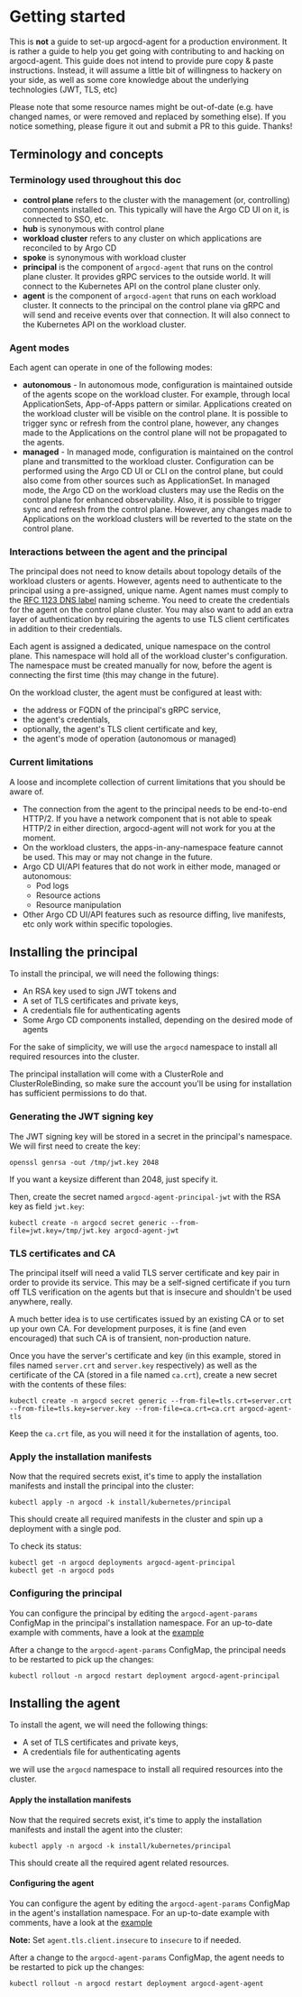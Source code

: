 # Getting started

This is **not** a guide to set-up argocd-agent for a production environment. It is rather a guide to help you get going with contributing to and hacking on argocd-agent. This guide does not intend to provide pure copy & paste instructions. Instead, it will assume a little bit of willingness to hackery on your side, as well as some core knowledge about the underlying technologies (JWT, TLS, etc)

Please note that some resource names might be out-of-date (e.g. have changed names, or were removed and replaced by something else). If you notice something, please figure it out and submit a PR to this guide. Thanks!

## Terminology and concepts

### Terminology used throughout this doc

* **control plane** refers to the cluster with the management (or, controlling) components installed on. This typically will have the Argo CD UI on it, is connected to SSO, etc.
* **hub** is synonymous with control plane
* **workload cluster** refers to any cluster on which applications are reconciled to by Argo CD
* **spoke** is synonymous with workload cluster
* **principal** is the component of `argocd-agent` that runs on the control plane cluster. It provides gRPC services to the outside world. It will connect to the Kubernetes API on the control plane cluster only.
* **agent** is the component of `argocd-agent` that runs on each workload cluster. It connects to the principal on the control plane via gRPC and will send and receive events over that connection. It will also connect to the Kubernetes API on the workload cluster.

### Agent modes

Each agent can operate in one of the following modes:

* **autonomous** - In autonomous mode, configuration is maintained outside of the agents scope on the workload cluster. For example, through local ApplicationSets, App-of-Apps pattern or similar. Applications created on the workload cluster will be visible on the control plane. It is possible to trigger sync or refresh from the control plane, however, any changes made to the Applications on the control plane will not be propagated to the agents.
* **managed** - In managed mode, configuration is maintained on the control plane and transmitted to the workload cluster. Configuration can be performed using the Argo CD UI or CLI on the control plane, but could also come from other sources such as ApplicationSet. In managed mode, the Argo CD on the workload clusters may use the Redis on the control plane for enhanced observability. Also, it is possible to trigger sync and refresh from the control plane. However, any changes made to Applications on the workload clusters will be reverted to the state on the control plane.

### Interactions between the agent and the principal

The principal does not need to know details about topology details of the workload clusters or agents. However, agents need to authenticate to the principal using a pre-assigned, unique name. Agent names must comply to the [RFC 1123 DNS label](https://kubernetes.io/docs/concepts/overview/working-with-objects/names/#dns-label-names) naming scheme. You need to create the credentials for the agent on the control plane cluster. You may also want to add an extra layer of authentication by requiring the agents to use TLS client certificates in addition to their credentials.

Each agent is assigned a dedicated, unique namespace on the control plane. This namespace will hold all of the workload cluster's configuration. The namespace must be created manually for now, before the agent is connecting the first time (this may change in the future).

On the workload cluster, the agent must be configured at least with:

* the address or FQDN of the principal's gRPC service,
* the agent's credentials,
* optionally, the agent's TLS client certificate and key,
* the agent's mode of operation (autonomous or managed)

### Current limitations

A loose and incomplete collection of current limitations that you should be aware of.

* The connection from the agent to the principal needs to be end-to-end HTTP/2. If you have a network component that is not able to speak HTTP/2 in either direction, argocd-agent will not work for you at the moment.
* On the workload clusters, the apps-in-any-namespace feature cannot be used. This may or may not change in the future.
* Argo CD UI/API features that do not work in either mode, managed or autonomous:
  * Pod logs
  * Resource actions
  * Resource manipulation
* Other Argo CD UI/API features such as resource diffing, live manifests, etc only work within specific topologies.

## Installing the principal

To install the principal, we will need the following things:

* An RSA key used to sign JWT tokens and
* A set of TLS certificates and private keys,
* A credentials file for authenticating agents
* Some Argo CD components installed, depending on the desired mode of agents

For the sake of simplicity, we will use the `argocd` namespace to install all required resources into the cluster.

The principal installation will come with a ClusterRole and ClusterRoleBinding, so make sure the account you'll be using for installation has sufficient permissions to do that.

### Generating the JWT signing key

The JWT signing key will be stored in a secret in the principal's namespace. We will first need to create the key:

```
openssl genrsa -out /tmp/jwt.key 2048
```

If you want a keysize different than 2048, just specify it.

Then, create the secret named `argocd-agent-principal-jwt` with the RSA key as field `jwt.key`:

```
kubectl create -n argocd secret generic --from-file=jwt.key=/tmp/jwt.key argocd-agent-jwt
```

### TLS certificates and CA

The principal itself will need a valid TLS server certificate and key pair in order to provide its service. This may be a self-signed certificate if you turn off TLS verification on the agents but that is insecure and shouldn't be used anywhere, really.

A much better idea is to use certificates issued by an existing CA or to set up your own CA. For development purposes, it is fine (and even encouraged) that such CA is of transient, non-production nature.

Once you have the server's certificate and key (in this example, stored in files named `server.crt` and `server.key` respectively) as well as the certificate of the CA (stored in a file named `ca.crt`), create a new secret with the contents of these files:

```
kubectl create -n argocd secret generic --from-file=tls.crt=server.crt --from-file=tls.key=server.key --from-file=ca.crt=ca.crt argocd-agent-tls
```

Keep the `ca.crt` file, as you will need it for the installation of agents, too.

### Apply the installation manifests

Now that the required secrets exist, it's time to apply the installation manifests and install the principal into the cluster:

```
kubectl apply -n argocd -k install/kubernetes/principal
```

This should create all required manifests in the cluster and spin up a deployment with a single pod.

To check its status:

```
kubectl get -n argocd deployments argocd-agent-principal
kubectl get -n argocd pods
```

### Configuring the principal

You can configure the principal by editing the `argocd-agent-params` ConfigMap in the principal's installation namespace. For an up-to-date example with comments, have a look at the
[example](https://github.com/argoproj-labs/argocd-agent/blob/main/install/kubernetes/principal/principal-params-cm.yaml)

After a change to the `argocd-agent-params` ConfigMap, the principal needs to be restarted to pick up the changes:

```
kubectl rollout -n argocd restart deployment argocd-agent-principal
```

## Installing the agent

To install the agent, we will need the following things:

- A set of TLS certificates and private keys, 
- A credentials file for authenticating agents

we will use the `argocd` namespace to install all required resources into the cluster.

#### Apply the installation manifests

Now that the required secrets exist, it's time to apply the installation manifests and install the agent into the cluster:

```shell 
kubectl apply -n argocd -k install/kubernetes/principal
```
This should create all the required agent related resources.

#### Configuring the agent

You can configure the agent by editing the `argocd-agent-params` ConfigMap in the agent's installation namespace. For an up-to-date example with comments, have a look at the
[example](https://github.com/argoproj-labs/argocd-agent/blob/main/install/kubernetes/agent/agent-params-cm.yaml)

__Note:__
Set `agent.tls.client.insecure` to `insecure` to if needed.

After a change to the `argocd-agent-params` ConfigMap, the agent needs to be restarted to pick up the changes:

```shell
kubectl rollout -n argocd restart deployment argocd-agent-agent
```
